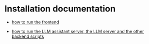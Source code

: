 # Installation documentation

- [how to run the frontend](../frontend/conceptual-model-editor-assistant/README.md#how-to-run)

- [how to run the LLM assistant server, the LLM server and the other backend scripts](../backend/README.md)


